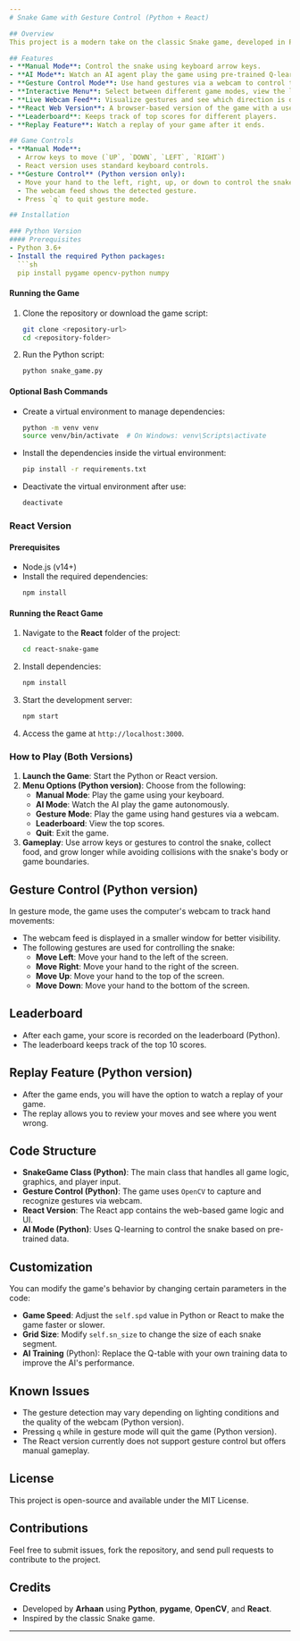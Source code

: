 ```yaml
---
# Snake Game with Gesture Control (Python + React)

## Overview
This project is a modern take on the classic Snake game, developed in Python using `pygame` and integrated with `OpenCV` for gesture control. Additionally, it includes a **React** version for web-based gameplay. Both versions of the game allow players to choose between manual, AI, and gesture-controlled gameplay modes. The Python version offers an interactive menu, live webcam feed for gesture recognition, a countdown before starting, a replay feature, and a leaderboard to keep track of high scores. The React version extends the game to the web with an intuitive user interface.

## Features
- **Manual Mode**: Control the snake using keyboard arrow keys.
- **AI Mode**: Watch an AI agent play the game using pre-trained Q-learning data.
- **Gesture Control Mode**: Use hand gestures via a webcam to control the snake (Python version only).
- **Interactive Menu**: Select between different game modes, view the leaderboard, or quit the game (Python).
- **Live Webcam Feed**: Visualize gestures and see which direction is detected (Python version).
- **React Web Version**: A browser-based version of the game with a user-friendly interface.
- **Leaderboard**: Keeps track of top scores for different players.
- **Replay Feature**: Watch a replay of your game after it ends.

## Game Controls
- **Manual Mode**:
  - Arrow keys to move (`UP`, `DOWN`, `LEFT`, `RIGHT`)
  - React version uses standard keyboard controls.
- **Gesture Control** (Python version only):
  - Move your hand to the left, right, up, or down to control the snake.
  - The webcam feed shows the detected gesture.
  - Press `q` to quit gesture mode.

## Installation

### Python Version
#### Prerequisites
- Python 3.6+
- Install the required Python packages:
  ```sh
  pip install pygame opencv-python numpy
  ```

#### Running the Game
1. Clone the repository or download the game script:
   ```sh
   git clone <repository-url>
   cd <repository-folder>
   ```
2. Run the Python script:
   ```sh
   python snake_game.py
   ```

#### Optional Bash Commands
- Create a virtual environment to manage dependencies:
  ```sh
  python -m venv venv
  source venv/bin/activate  # On Windows: venv\Scripts\activate
  ```
- Install the dependencies inside the virtual environment:
  ```sh
  pip install -r requirements.txt
  ```
- Deactivate the virtual environment after use:
  ```sh
  deactivate
  ```

### React Version
#### Prerequisites
- Node.js (v14+)
- Install the required dependencies:
  ```sh
  npm install
  ```

#### Running the React Game
1. Navigate to the **React** folder of the project:
   ```sh
   cd react-snake-game
   ```
2. Install dependencies:
   ```sh
   npm install
   ```
3. Start the development server:
   ```sh
   npm start
   ```
4. Access the game at `http://localhost:3000`.

### How to Play (Both Versions)
1. **Launch the Game**: Start the Python or React version.
2. **Menu Options (Python version)**: Choose from the following:
   - **Manual Mode**: Play the game using your keyboard.
   - **AI Mode**: Watch the AI play the game autonomously.
   - **Gesture Mode**: Play the game using hand gestures via a webcam.
   - **Leaderboard**: View the top scores.
   - **Quit**: Exit the game.
3. **Gameplay**: Use arrow keys or gestures to control the snake, collect food, and grow longer while avoiding collisions with the snake's body or game boundaries.

## Gesture Control (Python version)
In gesture mode, the game uses the computer's webcam to track hand movements:
- The webcam feed is displayed in a smaller window for better visibility.
- The following gestures are used for controlling the snake:
  - **Move Left**: Move your hand to the left of the screen.
  - **Move Right**: Move your hand to the right of the screen.
  - **Move Up**: Move your hand to the top of the screen.
  - **Move Down**: Move your hand to the bottom of the screen.

## Leaderboard
- After each game, your score is recorded on the leaderboard (Python).
- The leaderboard keeps track of the top 10 scores.

## Replay Feature (Python version)
- After the game ends, you will have the option to watch a replay of your game.
- The replay allows you to review your moves and see where you went wrong.

## Code Structure
- **SnakeGame Class (Python)**: The main class that handles all game logic, graphics, and player input.
- **Gesture Control (Python)**: The game uses `OpenCV` to capture and recognize gestures via webcam.
- **React Version**: The React app contains the web-based game logic and UI.
- **AI Mode (Python)**: Uses Q-learning to control the snake based on pre-trained data.

## Customization
You can modify the game's behavior by changing certain parameters in the code:
- **Game Speed**: Adjust the `self.spd` value in Python or React to make the game faster or slower.
- **Grid Size**: Modify `self.sn_size` to change the size of each snake segment.
- **AI Training** (Python): Replace the Q-table with your own training data to improve the AI's performance.

## Known Issues
- The gesture detection may vary depending on lighting conditions and the quality of the webcam (Python version).
- Pressing `q` while in gesture mode will quit the game (Python version).
- The React version currently does not support gesture control but offers manual gameplay.

## License
This project is open-source and available under the MIT License.

## Contributions
Feel free to submit issues, fork the repository, and send pull requests to contribute to the project.

## Credits
- Developed by **Arhaan** using **Python**, **pygame**, **OpenCV**, and **React**.
- Inspired by the classic Snake game.

---
```

